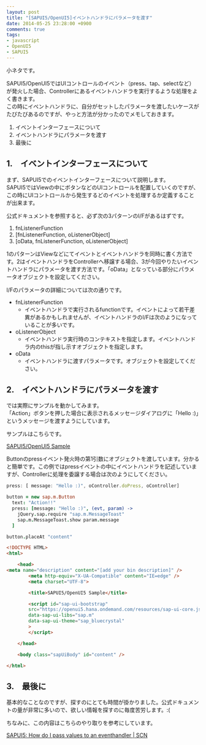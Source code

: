 ```yaml
---
layout: post
title: "[SAPUI5/OpenUI5]イベントハンドラにパラメータを渡す"
date: 2014-05-25 23:28:00 +0900
comments: true
tags:
- javascript
- OpenUI5
- SAPUI5
---
```


小ネタです。

SAPUI5/OpenUI5ではUIコントロールのイベント（press、tap、selectなど）が発火した場合、Controllerにあるイベントハンドラを実行するような処理をよく書きます。  
この時にイベントハンドラに、自分がセットしたパラメータを渡したいケースがたびたびあるのですが、やっと方法が分かったのでメモしておきます。

<!-- more -->

1.  イベントインターフェースについて
2.  イベントハンドラにパラメータを渡す
3.  最後に

## 1.　イベントインターフェースについて

まず、SAPUI5でのイベントインターフェースについて説明します。  
SAPUI5ではViewの中にボタンなどのUIコントロールを配置していくのですが、この時にUIコントロールから発生するどのイベントを処理するか定義することが出来ます。

公式ドキュメントを参照すると、必ず次の3パターンのI/Fがあるはずです。

1.  fnListenerFunction
2.  [fnListenerFunction, oListenerObject]
3.  [oData, fnListenerFunction, oListenerObject]

1のパターンはViewなどにてイベントとイベントハンドラを同時に書く方法です。2はイベントハンドラをControllerへ移譲する場合、3が今回やりたいイベントハンドラにパラメータを渡す方法です。「oData」となっている部分にパラメータオブジェクトを設定してください。

I/Fのパラメータの詳細については次の通りです。


*   fnListenerFunction
    *   イベントハンドラで実行されるfunctionです。イベントによって若干差異があるかもしれませんが、イベントハンドラのI/Fは次のようになっていることが多いです。
*   oListenerObject
    *   イベントハンドラ実行時のコンテキストを指定します。イベントハンドラ内のthisが指し示すオブジェクトを指定します。
*   oData
    *   イベントハンドラに渡すパラメータです。オブジェクトを設定してください。

## 2.　イベントハンドラにパラメータを渡す


では実際にサンプルを動かしてみます。  
「Action」ボタンを押した場合に表示されるメッセージダイアログに「Hello :)」というメッセージを渡すようにしています。

サンプルはこちらです。

<a class="jsbin-embed" href="http://jsbin.com/cihoxu/1/embed?output">SAPUI5/OpenUI5 Sample</a><script src="http://static.jsbin.com/js/embed.js"></script>

Buttonのpressイベント発火時の第1引数にオブジェクトを渡しています。分かると簡単です。この例ではpressイベントの中にイベントハンドラを記述していますが、Controllerに処理を委譲する場合は次のようにしてください。

```js
press: [ message: "Hello :)", oController.doPress, oController]
```

```coffee
button = new sap.m.Button
  text: "Action!!"
  press: [message: "Hello :)", (evt, param) ->
    jQuery.sap.require "sap.m.MessageToast"
    sap.m.MessageToast.show param.message
  ]

button.placeAt "content"

```

```html
<!DOCTYPE HTML>
<html>

    <head>
<meta name="description" content="[add your bin description]" />
        <meta http-equiv="X-UA-Compatible" content="IE=edge" />
        <meta charset="UTF-8">

        <title>SAPUI5/OpenUI5 Sample</title>

        <script id="sap-ui-bootstrap"
        src="https://openui5.hana.ondemand.com/resources/sap-ui-core.js"
        data-sap-ui-libs="sap.m"
        data-sap-ui-theme="sap_bluecrystal"
        >
        </script>

    </head>

    <body class="sapUiBody" id="content" />

</html>
```

## 3.　最後に

基本的なことなのですが、探すのにとても時間が掛かりました。公式ドキュメントの量が非常に多いので、欲しい情報を探すのに毎度苦労します。:(

ちなみに、この内容はこちらのやり取りを参考にしています。

[SAPUI5: How do I pass values to an eventhandler | SCN](http://scn.sap.com/thread/3442827)
